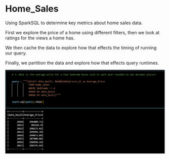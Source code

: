 # Home_Sales
Using SparkSQL to determine key metrics about home sales data. 

First we explore the price of a home using different filters, then we look at ratings for the views a home has. 

We then cache the data to explore how that effects the timing of running our query.

Finally, we partition the data and explore how that effects query runtimes.


![Example 1](image.png)